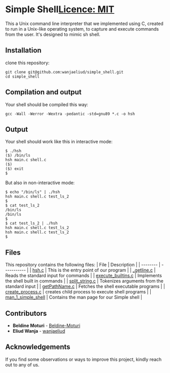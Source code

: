 # Simple Shell[Licence: MIT](https://github.com/Beldine-Moturi/simple_shell/blob/master/LICENSE)

This a Unix command line interpreter that we implemented using C, created to run in a Unix-like operating system, to capture and execute commands from the user. It's designed to mimic sh shell.

## Installation
clone this repository:
```
git clone git@github.com:wanjaeliud/simple_shell.git
cd simple_shell
```

## Compilation and output
Your shell should be compiled this way:
```
gcc -Wall -Werror -Wextra -pedantic -std=gnu89 *.c -o hsh
```

## Output
Your shell should work like this in interactive mode:
```
$ ./hsh
($) /bin/ls
hsh main.c shell.c
($)
($) exit
$
```
But also in non-interactive mode:
```
$ echo "/bin/ls" | ./hsh
hsh main.c shell.c test_ls_2
$
$ cat test_ls_2
/bin/ls
/bin/ls
$
$ cat test_ls_2 | ./hsh
hsh main.c shell.c test_ls_2
hsh main.c shell.c test_ls_2
$
```

## Files
This repository contains the following files:
| File | Description |
| -------- | ----------- |
| [hsh.c](./hsh.c) | This is the entry point of our program |
| [_getline.c](./_getline.c) | Reads the standard input for commands |
| [execute_builtins.c](./execute_builtins.c) | Implements the shell built in commands |
| [split_string.c](./split_string.c) | Tokenizes arguments from the standard input |
| [getPathName.c](./getPathName.c) | Fetches the shell executable programs |
| [create_process.c](./create_process.c) | creates child process to execute shell programs |
| [man_1_simple_shell](./man_1_simple_shell) | Contains the man page for our Simple shell |

## Contributors
* **Beldine Moturi** - [Beldine-Moturi](https://github.com/Beldine-Moturi)
* **Eliud Wanja** - [wanjaeliud](https://github.com/wanjaeliud)

## Acknowledgements
If you find some observations or ways to improve this project, kindly reach out to any of us.
